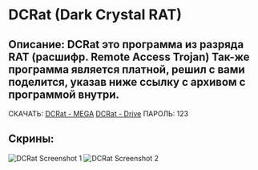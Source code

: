 # DCRat (Dark Crystal RAT)

## Описание: **DCRat** это программа из разряда **RAT** (расшифр. **R**emote **A**ccess **T**rojan) Так-же программа является **платной**, решил с вами поделится, указав ниже ссылку с архивом с программой внутри.

СКАЧАТЬ:
[DCRat - MEGA](https://mega.nz/file/IEYiCAyA#tVJ94EcUcgyGOICGfig81JRSfqJRBZWLUJYoTcU1rGU)
[DCRat - Drive](https://drive.google.com/file/d/1wStuGGXvVy_7rwTfv4TBElVNjzZdy3dq/view?usp=sharing)
ПАРОЛЬ: 123

## Скрины:
![DCRat Screenshot 1](https://i.imgur.com/mjg7q9z.png)
![DCRat Screenshot 2](https://i.imgur.com/3uejp7p.png)
